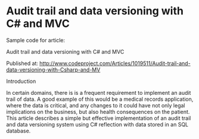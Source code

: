 # Audit trail and data versioning with C# and MVC

Sample code for article:

Audit trail and data versioning with C# and MVC

Published at: http://www.codeproject.com/Articles/1019511/Audit-trail-and-data-versioning-with-Csharp-and-MV

Introduction

In certain domains, there is is a frequent requirement to implement an audit trail of data. A good example of this would be a medical records application, where the data is critical, and any changes to it could have not only legal implications on the business, but also health consequences on the patient. This article describes a simple but effective implementation of an audit trail and data versioning system using C# reflection with data stored in an SQL database. 
